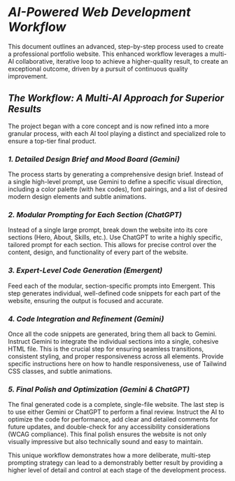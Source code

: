 # ***AI-Powered Web Development Workflow***

  This document outlines an advanced, step-by-step process used to create a professional portfolio website. This enhanced workflow leverages a multi-AI collaborative, iterative loop to achieve a higher-quality result, to create an exceptional outcome, driven by a pursuit   of continuous quality improvement.

## ***The Workflow: A Multi-AI Approach for Superior Results***

  The project began with a core concept and is now refined into a more granular process, with each AI tool playing a distinct and specialized role to ensure a top-tier final product.

### ***1. Detailed Design Brief and Mood Board (Gemini)***

  The process starts by generating a comprehensive design brief. Instead of a single high-level prompt, use Gemini to define a specific visual direction, including a color palette (with hex codes), font pairings, and a list of desired modern design elements and subtle animations.

### ***2. Modular Prompting for Each Section (ChatGPT)***

  Instead of a single large prompt, break down the website into its core sections (Hero, About, Skills, etc.). Use ChatGPT to write a highly specific, tailored prompt for each section. This allows for precise control over the content, design, and functionality of every part of the website.

### ***3. Expert-Level Code Generation (Emergent)***

  Feed each of the modular, section-specific prompts into Emergent. This step generates individual, well-defined code snippets for each part of the website, ensuring the output is focused and accurate.

### ***4. Code Integration and Refinement (Gemini)***

  Once all the code snippets are generated, bring them all back to Gemini. Instruct Gemini to integrate the individual sections into a single, cohesive HTML file. This is the crucial step for ensuring seamless transitions, consistent styling, and proper responsiveness across all elements. Provide specific instructions here on how to handle responsiveness, use of Tailwind CSS classes, and subtle animations.

### ***5. Final Polish and Optimization (Gemini & ChatGPT)***

  The final generated code is a complete, single-file website. The last step is to use either Gemini or ChatGPT to perform a final review. Instruct the AI to optimize the code for performance, add clear and detailed comments for future updates, and double-check for any accessibility considerations (WCAG compliance). This final polish ensures the website is not only visually impressive but also technically sound and easy to maintain.

  This unique workflow demonstrates how a more deliberate, multi-step prompting strategy can lead to a demonstrably better result by providing a higher level of detail and control at each stage of the development process.
